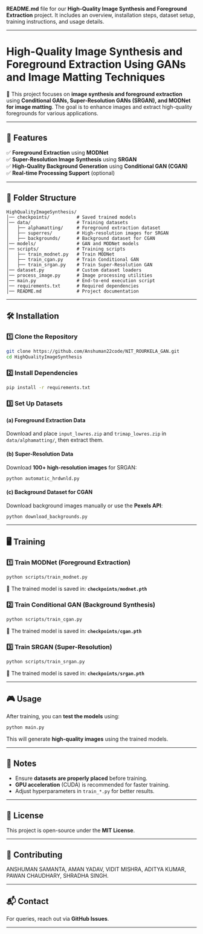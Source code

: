 **README.md** file for our **High-Quality Image Synthesis and Foreground Extraction** project. It includes an overview, installation steps, dataset setup, training instructions, and usage details.

---

# **High-Quality Image Synthesis and Foreground Extraction Using GANs and Image Matting Techniques**

🚀 This project focuses on **image synthesis and foreground extraction** using **Conditional GANs, Super-Resolution GANs (SRGAN), and MODNet for image matting**. The goal is to enhance images and extract high-quality foregrounds for various applications.

---

## **📝 Features**
✅ **Foreground Extraction** using **MODNet**  
✅ **Super-Resolution Image Synthesis** using **SRGAN**  
✅ **High-Quality Background Generation** using **Conditional GAN (CGAN)**  
✅ **Real-time Processing Support** (optional)  

---

## **📂 Folder Structure**
```
HighQualityImageSynthesis/
│── checkpoints/          # Saved trained models
│── data/                 # Training datasets
│   ├── alphamatting/     # Foreground extraction dataset
│   ├── superres/         # High-resolution images for SRGAN
│   ├── backgrounds/      # Background dataset for CGAN
│── models/               # GAN and MODNet models
│── scripts/              # Training scripts
│   ├── train_modnet.py   # Train MODNet
│   ├── train_cgan.py     # Train Conditional GAN
│   ├── train_srgan.py    # Train Super-Resolution GAN
│── dataset.py            # Custom dataset loaders
│── process_image.py      # Image processing utilities
│── main.py               # End-to-end execution script
│── requirements.txt      # Required dependencies
│── README.md             # Project documentation
```

---

## **🛠 Installation**
### **1️⃣ Clone the Repository**
```sh
git clone https://github.com/Anshuman22code/NIT_ROURKELA_GAN.git
cd HighQualityImageSynthesis
```

### **2️⃣ Install Dependencies**
```sh
pip install -r requirements.txt
```

### **3️⃣ Set Up Datasets**
#### **(a) Foreground Extraction Data**
Download and place `input_lowres.zip` and `trimap_lowres.zip` in `data/alphamatting/`, then extract them.

#### **(b) Super-Resolution Data**
Download **100+ high-resolution images** for SRGAN:  
```sh
python automatic_hrdwnld.py
```

#### **(c) Background Dataset for CGAN**
Download background images manually or use the **Pexels API**:
```sh
python download_backgrounds.py
```

---

## **🖥️ Training**
### **1️⃣ Train MODNet (Foreground Extraction)**
```sh
python scripts/train_modnet.py
```
🔹 The trained model is saved in: **`checkpoints/modnet.pth`**

### **2️⃣ Train Conditional GAN (Background Synthesis)**
```sh
python scripts/train_cgan.py
```
🔹 The trained model is saved in: **`checkpoints/cgan.pth`**

### **3️⃣ Train SRGAN (Super-Resolution)**
```sh
python scripts/train_srgan.py
```
🔹 The trained model is saved in: **`checkpoints/srgan.pth`**

---

## **🎮 Usage**
After training, you can **test the models** using:
```sh
python main.py
```
This will generate **high-quality images** using the trained models.

---

## **📝 Notes**
- Ensure **datasets are properly placed** before training.  
- **GPU acceleration** (CUDA) is recommended for faster training.  
- Adjust hyperparameters in `train_*.py` for better results.  

---

## **📜 License**
This project is open-source under the **MIT License**.

---

## **🚀 Contributing**
ANSHUMAN SAMANTA,
AMAN YADAV,
VIDIT MISHRA,
ADITYA KUMAR,
PAWAN CHAUDHARY,
SHRADHA SINGH.

---

## **📬 Contact**
For queries, reach out via **GitHub Issues**.

---

